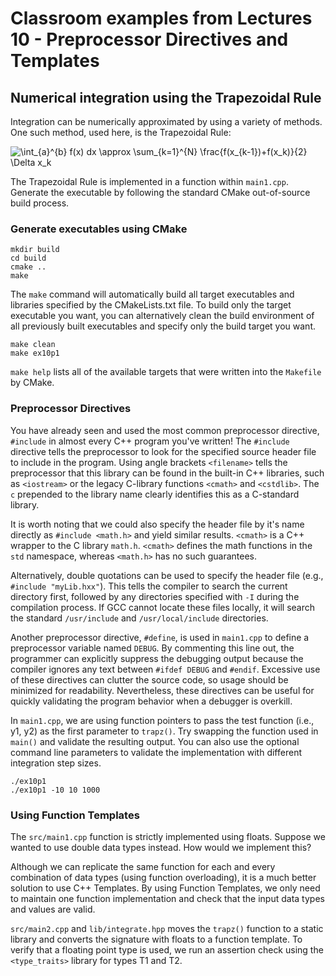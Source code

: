 # Classroom examples from Lectures 10 - Preprocessor Directives and Templates

## Numerical integration using the Trapezoidal Rule
Integration can be numerically approximated by using a variety of methods.  One such method, used here, is the Trapezoidal Rule:

<img src="https://latex.codecogs.com/gif.latex?\int_{a}^{b}&space;f(x)&space;dx&space;\approx&space;\sum_{k=1}^{N}&space;\frac{f(x_{k-1})&plus;f(x_k)}{2}&space;\Delta&space;x_k" title="\int_{a}^{b} f(x) dx \approx \sum_{k=1}^{N} \frac{f(x_{k-1})+f(x_k)}{2} \Delta x_k" />

The Trapezoidal Rule is implemented in a function within `main1.cpp`.  Generate the executable by following the standard CMake out-of-source build process.

### Generate executables using CMake
```
mkdir build
cd build
cmake ..
make
``` 

The `make` command will automatically build all target executables and libraries specified by the CMakeLists.txt file.  To build only the target executable you want, you can alternatively clean the build environment of all previously built executables and specify only the build target you want.

```
make clean
make ex10p1
```

`make help` lists all of the available targets that were written into the `Makefile` by CMake.

### Preprocessor Directives

You have already seen and used the most common preprocessor directive, `#include` in almost every C++ program you've written!  The `#include` directive tells the preprocessor to look for the specified source header file to include in the program.  Using angle brackets `<filename>` tells the preprocessor that this library can be found in the built-in C++ libraries, such as `<iostream>` or the legacy C-library functions `<cmath>` and `<cstdlib>`.  The `c` prepended to the library name clearly identifies this as a C-standard library.

It is worth noting that we could also specify the header file by it's name directly as `#include <math.h>` and yield similar results.  `<cmath>` is a C++ wrapper to the C library `math.h`.  `<cmath>` defines the math functions in the `std` namespace, whereas `<math.h>` has no such guarantees.

Alternatively, double quotations can be used to specify the header file (e.g., `#include "myLib.hxx"`).  This tells the compiler to search the current directory first, followed by any directories specified with `-I` during the compilation process.  If GCC cannot locate these files locally, it will search the standard `/usr/include` and `/usr/local/include` directories.

Another preprocessor directive, `#define`, is used in `main1.cpp` to define a preprocessor variable named `DEBUG`.  By commenting this line out, the programmer can explicitly suppress the debugging output because the compiler ignores any text between `#ifdef DEBUG` and `#endif`.  Excessive use of these directives can clutter the source code, so usage should be minimized for readability.  Nevertheless, these directives can be useful for quickly validating the program behavior when a debugger is overkill.

In `main1.cpp`, we are using function pointers to pass the test function (i.e., y1, y2) as the first parameter to `trapz()`.  Try swapping the function used in `main()` and validate the resulting output.  You can also use the optional command line parameters to validate the implementation with different integration step sizes.

```
./ex10p1
./ex10p1 -10 10 1000
```

### Using Function Templates

The `src/main1.cpp` function is strictly implemented using floats.  Suppose we wanted to use double data types instead.  How would we implement this?

Although we can replicate the same function for each and every combination of data types (using function overloading), it is a much better solution to use C++ Templates.  By using Function Templates, we only need to maintain one function implementation and check that the input data types and values are valid.

`src/main2.cpp` and `lib/integrate.hpp` moves the `trapz()` function to a static library and converts the signature with floats to a function template. To verify that a floating point type is used, we run an assertion check using the `<type_traits>` library for types T1 and T2.
